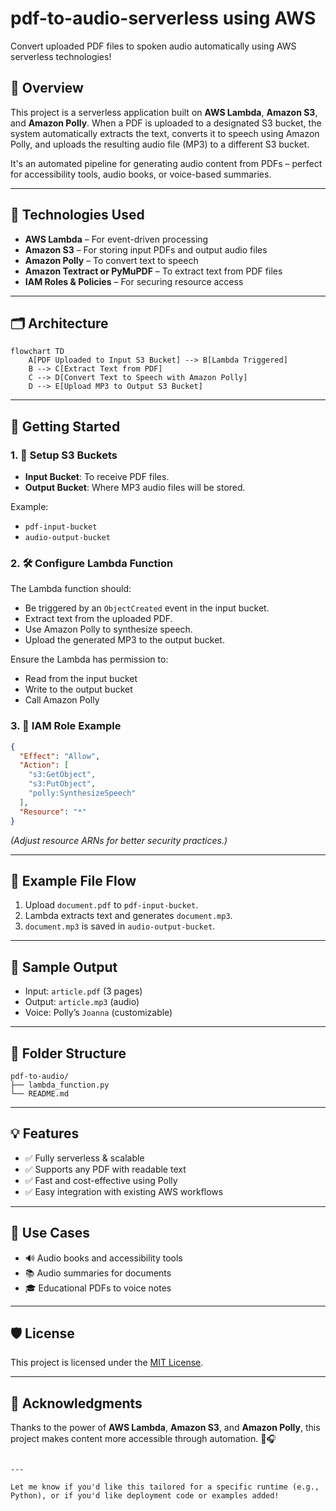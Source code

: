 # pdf-to-audio-serverless using AWS

Convert uploaded PDF files to spoken audio automatically using AWS serverless technologies! 

## 📌 Overview

This project is a serverless application built on **AWS Lambda**, **Amazon S3**, and **Amazon Polly**. When a PDF is uploaded to a designated S3 bucket, the system automatically extracts the text, converts it to speech using Amazon Polly, and uploads the resulting audio file (MP3) to a different S3 bucket.

It's an automated pipeline for generating audio content from PDFs – perfect for accessibility tools, audio books, or voice-based summaries.

---

## 🧰 Technologies Used

- **AWS Lambda** – For event-driven processing
- **Amazon S3** – For storing input PDFs and output audio files
- **Amazon Polly** – To convert text to speech
- **Amazon Textract or PyMuPDF** – To extract text from PDF files
- **IAM Roles & Policies** – For securing resource access

---

## 🗂️ Architecture

```mermaid
flowchart TD
    A[PDF Uploaded to Input S3 Bucket] --> B[Lambda Triggered]
    B --> C[Extract Text from PDF]
    C --> D[Convert Text to Speech with Amazon Polly]
    D --> E[Upload MP3 to Output S3 Bucket]
```

---

## 🚀 Getting Started

### 1. 📁 Setup S3 Buckets

- **Input Bucket**: To receive PDF files.
- **Output Bucket**: Where MP3 audio files will be stored.

Example:
- `pdf-input-bucket`
- `audio-output-bucket`

### 2. 🛠️ Configure Lambda Function

The Lambda function should:
- Be triggered by an `ObjectCreated` event in the input bucket.
- Extract text from the uploaded PDF.
- Use Amazon Polly to synthesize speech.
- Upload the generated MP3 to the output bucket.

Ensure the Lambda has permission to:
- Read from the input bucket
- Write to the output bucket
- Call Amazon Polly

### 3. 🔐 IAM Role Example

```json
{
  "Effect": "Allow",
  "Action": [
    "s3:GetObject",
    "s3:PutObject",
    "polly:SynthesizeSpeech"
  ],
  "Resource": "*"
}
```

*(Adjust resource ARNs for better security practices.)*

---


## 📁 Example File Flow

1. Upload `document.pdf` to `pdf-input-bucket`.
2. Lambda extracts text and generates `document.mp3`.
3. `document.mp3` is saved in `audio-output-bucket`.

---

## 🧪 Sample Output

- Input: `article.pdf` (3 pages)
- Output: `article.mp3` (audio)
- Voice: Polly’s `Joanna` (customizable)

---

## 🧱 Folder Structure

```
pdf-to-audio/
├── lambda_function.py
└── README.md
```

---

## 💡 Features

- ✅ Fully serverless & scalable
- ✅ Supports any PDF with readable text
- ✅ Fast and cost-effective using Polly
- ✅ Easy integration with existing AWS workflows

---

## 📌 Use Cases

- 🔊 Audio books and accessibility tools
- 📚 Audio summaries for documents
- 🎓 Educational PDFs to voice notes

---


## 🛡️ License

This project is licensed under the [MIT License](LICENSE).

---

## 🙌 Acknowledgments

Thanks to the power of **AWS Lambda**, **Amazon S3**, and **Amazon Polly**, this project makes content more accessible through automation. 🧠🎧
```

---

Let me know if you'd like this tailored for a specific runtime (e.g., Python), or if you'd like deployment code or examples added!
